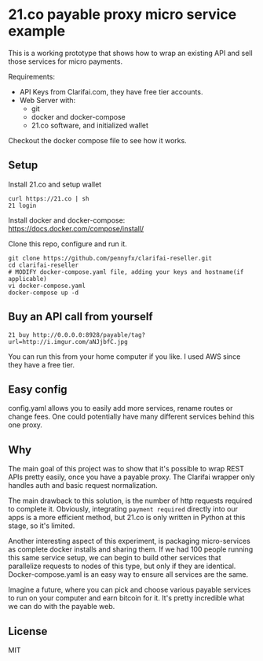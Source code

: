 # 21.co payable proxy micro service example

This is a working prototype that shows how to wrap an existing API and sell those services for micro payments.

Requirements:
- API Keys from Clarifai.com, they have free tier accounts.
- Web Server with:
  - git
  - docker and docker-compose
  - 21.co software, and initialized wallet

Checkout the docker compose file to see how it works.

## Setup

Install 21.co and setup wallet
```
curl https://21.co | sh
21 login
```

Install docker and docker-compose:  https://docs.docker.com/compose/install/

Clone this repo, configure and run it.
```
git clone https://github.com/pennyfx/clarifai-reseller.git
cd clarifai-reseller
# MODIFY docker-compose.yaml file, adding your keys and hostname(if applicable)
vi docker-compose.yaml
docker-compose up -d
```

## Buy an API call from yourself
```
21 buy http://0.0.0.0:8928/payable/tag?url=http://i.imgur.com/aNJjbfC.jpg
```

You can run this from your home computer if you like.  I used AWS since they have a free tier.

## Easy config

config.yaml allows you to easily add more services, rename routes or change fees.  One could potentially have many different services behind this one proxy.

## Why

The main goal of this project was to show that it's possible to wrap REST APIs pretty easily, once you have a payable proxy.  The Clarifai wrapper only handles auth and basic request normalization.

The main drawback to this solution, is the number of http requests required to complete it.   Obviously, integrating `payment required` directly into our apps is a more efficient method, but 21.co is only written in Python at this stage, so it's limited.

Another interesting aspect of this experiment, is packaging micro-services as complete docker installs and sharing them. If we had 100 people running this same service setup, we can begin to build other services that parallelize requests to nodes of this type, but only if they are identical. Docker-compose.yaml is an easy way to ensure all services are the same.

Imagine a future, where you can pick and choose various payable services to run on your computer and earn bitcoin for it.   It's pretty incredible what we can do with the payable web.

## License

MIT

